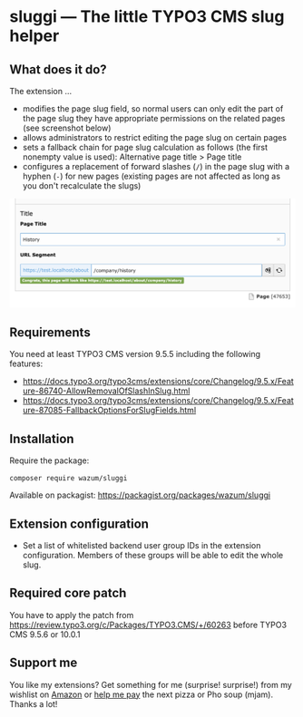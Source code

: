# sluggi — The little TYPO3 CMS slug helper

## What does it do?

The extension … 
* modifies the page slug field, so normal users can only edit the part of the page slug they have appropriate permissions on the related pages (see screenshot below)
* allows administrators to restrict editing the page slug on certain pages
* sets a fallback chain for page slug calculation as follows (the first nonempty value is used): Alternative page title > Page title
* configures a replacement of forward slashes (`/`) in the page slug with a hyphen (`-`) for new pages (existing pages are not affected as long as you don't recalculate the slugs)

![sluggi Features](Resources/Public/Screenshots/sluggi_features.png)

## Requirements

You need at least TYPO3 CMS version 9.5.5 including the following features:

* https://docs.typo3.org/typo3cms/extensions/core/Changelog/9.5.x/Feature-86740-AllowRemovalOfSlashInSlug.html
* https://docs.typo3.org/typo3cms/extensions/core/Changelog/9.5.x/Feature-87085-FallbackOptionsForSlugFields.html

## Installation

Require the package:

    composer require wazum/sluggi

Available on packagist:
https://packagist.org/packages/wazum/sluggi

## Extension configuration

* Set a list of whitelisted backend user group IDs in the extension configuration. Members of these groups will be able to edit the whole slug.

## Required core patch

You have to apply the patch from https://review.typo3.org/c/Packages/TYPO3.CMS/+/60263
before TYPO3 CMS 9.5.6 or 10.0.1

## Support me

You like my extensions? Get something for me (surprise! surprise!) from my wishlist on [Amazon](https://smile.amazon.de/hz/wishlist/dl/invite/cuUyzSQ) or [help me pay](https://www.paypal.me/wazum) the next pizza or Pho soup (mjam). Thanks a lot!
